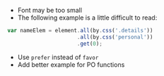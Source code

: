 * Font may be too small
* The following example is a little difficult to read:

```js
var nameElem = element.all(by.css('.details'))
                      .all(by.css('personal'))
                      .get(0);
```
* Use `prefer` instead of `favor`
* Add better example for PO functions
